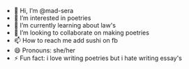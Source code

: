 - 👋 Hi, I’m @mad-sera
- 👀 I’m interested in poetries 
- 🌱 I’m currently learning about law's 
- 💞️ I’m looking to collaborate on making poetries
- 📫 How to reach me add sushi on fb
- 😄 Pronouns: she/her
- ⚡ Fun fact: i love writing poetries but i hate writing essay's 

<!---
mad-sera/mad-sera is a ✨ special ✨ repository because its `README.md` (this file) appears on your GitHub profile.
You can click the Preview link to take a look at your changes.
--->
